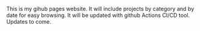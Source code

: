 This is my gihub pages website. It will include projects by category and by date for easy browsing. It will be updated with github Actions CI/CD tool. Updates to come.
